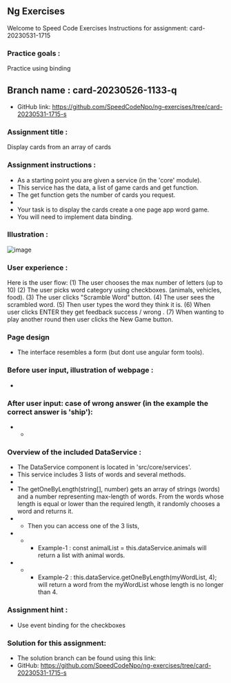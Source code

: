 ## Ng Exercises
Welcome to Speed Code Exercises
Instructions for assignment:  card-20230531-1715

### Practice goals :
Practice using binding

## Branch name : card-20230526-1133-q
- GitHub link: https://github.com/SpeedCodeNpo/ng-exercises/tree/card-20230531-1715-s

### Assignment title :
Display cards from an array of cards

### Assignment instructions :
- As a starting point you are given a service (in the 'core' module).
- This service has the data, a list of game cards and get function.
- The get function gets the number of cards you request.
- 
- Your task is to display the cards create a one page app word game.
- You will need to implement data binding.

### Illustration :
![image](https://github.com/SpeedCodeNpo/ng-exercises/assets/132397719/9a0ef22f-3149-47e0-8b72-558217923da5)

### User experience :
Here is the user flow:
(1) The user chooses the max number of letters (up to 10)
(2) The user picks word category using checkboxes.
       (animals, vehicles, food).
(3) The user clicks "Scramble Word" button.
(4) The user sees the scrambled word.
(5) Then user types the word they think it is.
(6) When user clicks ENTER they get feedback  success / wrong .
(7) When wanting to play another round then user clicks the New Game button.

### Page design
- The interface resembles a form (but dont use angular form tools).
### Before user input, illustration of webpage : 
-
### After user input: case of wrong answer (in the example the correct answer is 'ship'):
- - 

### Overview of the included DataService :
- The DataService component is located in 'src/core/services'.
- This service includes 3 lists of words and several methods.
- 
- The getOneByLength(string[], number) gets an array of strings (words) and a number representing max-length of words. From the words whose length is equal or lower than the required length, it  randomly chooses a word and returns it.
- - Then you can access one of the 3 lists, 
- - - Example-1 : const animalList = this.dataService.animals will return a list with animal words.
- - - Example-2 : this.dataService.getOneByLength(myWordList, 4); will return a word from the myWordList whose length is no longer than 4.

### Assignment hint :
- Use event binding for the checkboxes

### Solution for this assignment:
- The solution branch can be found using this link:
- GitHub:  https://github.com/SpeedCodeNpo/ng-exercises/tree/card-20230531-1715-s

